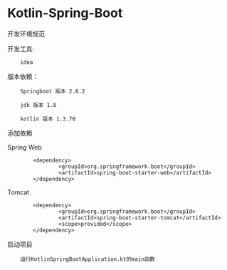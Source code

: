 # Kotlin-Spring-Boot

开发环境规范

开发工具:

        idea

版本依赖：
        
        Springboot 版本 2.6.2

        jdk 版本 1.8

        kotlin 版本 1.3.70

添加依赖

Spring Web
````
        <dependency>
                <groupId>org.springframework.boot</groupId>
                <artifactId>spring-boot-starter-web</artifactId>
        </dependency>
````
Tomcat
````
        <dependency>
                <groupId>org.springframework.boot</groupId>
                <artifactId>spring-boot-starter-tomcat</artifactId>
                <scope>provided</scope>
        </dependency>
````
        
启动项目
        
        运行KotlinSpringBootApplication.kt的main函数
